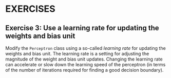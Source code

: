 # EXERCISES

## Exercise 3: Use a learning rate for updating the weights and bias unit

Modify the `Perceptron` class using a so-called _learning rate_ for updating the weights and bias unit. The learning rate is a setting for adjusting the magnitude of the weight and bias unit updates. Changing the learning rate can accelerate or slow down the learning speed of the perceptron (in terms of the number of iterations required for finding a good decision boundary).
